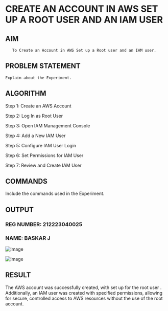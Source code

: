  # CREATE AN  ACCOUNT IN AWS SET UP A ROOT USER AND AN IAM USER 
  ## AIM
       To Create an Account in AWS Set up a Root user and an IAM user.
## PROBLEM STATEMENT
    Explain about the Experiment.

## ALGORITHM
Step 1: Create an AWS Account

Step 2: Log In as Root User

Step 3: Open IAM Management Console

Step 4: Add a New IAM User

Step 5: Configure IAM User Login

Step 6: Set Permissions for IAM User

Step 7: Review and Create IAM User

## COMMANDS
Include the commands used in the Experiment.

## OUTPUT
### REG NUMBER: 212223040025
### NAME: BASKAR J
![image](https://github.com/user-attachments/assets/a1c53743-ef82-478d-ba30-16d56acea5c3)

![image](https://github.com/user-attachments/assets/2f4b0c71-f7fb-4271-aa65-bcf99def7e8e)
## RESULT
The AWS account was successfully created, with set up for the root user . Additionally, an IAM user was created with specified permissions, allowing for secure, controlled access to AWS resources without the use of the root account.
 

  


